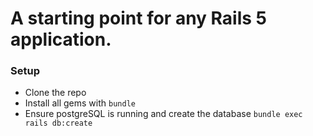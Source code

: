 # A starting point for any Rails 5 application.

### Setup

- Clone the repo
- Install all gems with `bundle`
- Ensure postgreSQL is running and create the database `bundle exec rails db:create`
